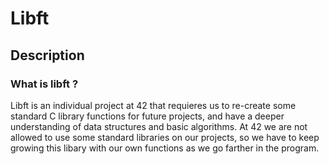 # Libft

## Description

### What is libft ?

Libft is an individual project at 42 that requieres us to re-create some standard C library functions for future projects, and have a deeper understanding of data structures and basic algorithms.
At 42 we are not allowed to use some standard libraries on our projects, so we have to keep growing this libary with our own functions as we go farther in the program.
